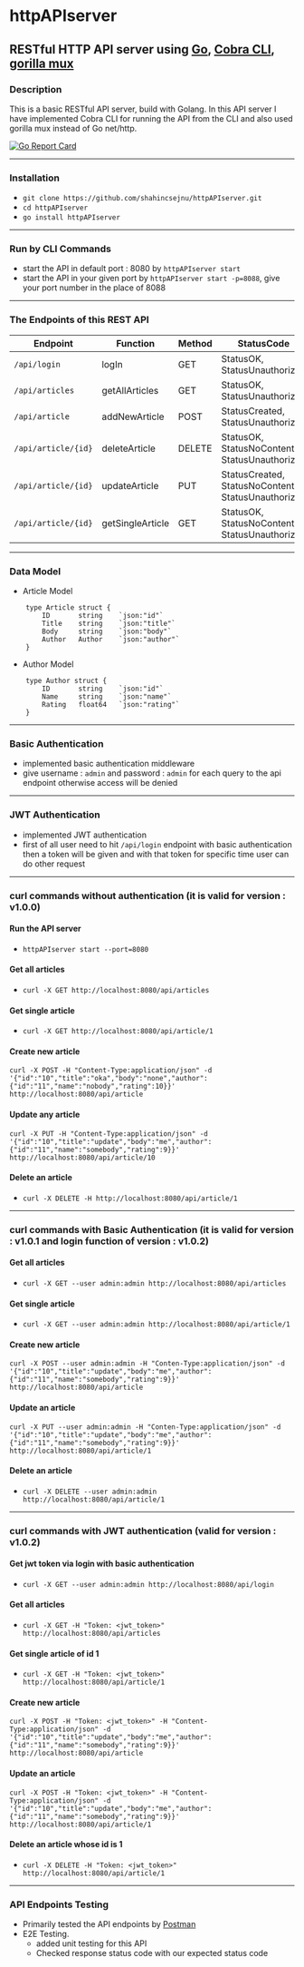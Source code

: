 # httpAPIserver

## RESTful HTTP API server using [Go](https://github.com/golang), [Cobra CLI](https://github.com/spf13/cobra), [gorilla mux](https://github.com/gorilla/mux)

### Description

This is a basic RESTful API server, build with Golang. In this API server I have implemented Cobra CLI for running the API from the CLI and also used gorilla mux instead of Go net/http.


[![Go Report Card](https://goreportcard.com/badge/github.com/shahincsejnu/httpAPIserver)](https://goreportcard.com/report/github.com/shahincsejnu/httpAPIserver)

------------ 

### Installation

- `git clone https://github.com/shahincsejnu/httpAPIserver.git`
- `cd httpAPIserver`
- `go install httpAPIserver`

---------------

### Run by CLI Commands

- start the API in default port : 8080 by `httpAPIserver start`
- start the API in your given port by `httpAPIserver start -p=8088`, give your port number in the place of 8088


--------------

### The Endpoints of this REST API

|Endpoint | Function | Method | StatusCode | Authentication|
|-----|-----|-----|-----|-----|
|`/api/login`| logIn | GET | StatusOK, StatusUnauthorized | Basic
|`/api/articles` | getAllArticles | GET | StatusOK, StatusUnauthorized | JWT|
|`/api/article` | addNewArticle | POST | StatusCreated, StatusUnauthorized | JWT|
|`/api/article/{id}` | deleteArticle | DELETE | StatusOK, StatusNoContent, StatusUnauthorized | JWT|
|`/api/article/{id}` | updateArticle | PUT | StatusCreated, StatusNoContent, StatusUnauthorized | JWT|
|`/api/article/{id}` | getSingleArticle | GET | StatusOK, StatusNoContent, StatusUnauthorized | JWT|


----------------

### Data Model

* Article Model
```
    type Article struct {
    	ID       string    `json:"id"`
    	Title    string    `json:"title"`
    	Body     string    `json:"body"`
    	Author   Author    `json:"author"`
    }
```

* Author Model
```
    type Author struct {
    	ID       string    `json:"id"`
    	Name     string    `json:"name"`
    	Rating   float64   `json:"rating"`
    }
```

----------------

### Basic Authentication

- implemented basic authentication middleware
- give username : `admin` and password : `admin` for each query to the api endpoint otherwise access will be denied

----------------

### JWT Authentication

- implemented JWT authentication
- first of all user need to hit `/api/login` endpoint with basic authentication then a token will be given and with that token for specific time user can do other request
----------------



### curl commands without authentication (it is valid for version : v1.0.0)

#### Run the API server

- `httpAPIserver start --port=8080`

#### Get all articles

- `curl -X GET http://localhost:8080/api/articles`

#### Get single article

- `curl -X GET http://localhost:8080/api/article/1`

#### Create new article

```
curl -X POST -H "Content-Type:application/json" -d '{"id":"10","title":"oka","body":"none","author":{"id":"11","name":"nobody","rating":10}}' http://localhost:8080/api/article
```

#### Update any article

```
curl -X PUT -H "Content-Type:application/json" -d '{"id":"10","title":"update","body":"me","author":{"id":"11","name":"somebody","rating":9}}' http://localhost:8080/api/article/10
```

#### Delete an article

- `curl -X DELETE -H http://localhost:8080/api/article/1`

----------------


### curl commands with Basic Authentication (it is valid for version : v1.0.1 and login function of version : v1.0.2)

#### Get all articles

- `curl -X GET --user admin:admin http://localhost:8080/api/articles`

#### Get single article

- `curl -X GET --user admin:admin http://localhost:8080/api/article/1`

#### Create new article

```
curl -X POST --user admin:admin -H "Conten-Type:application/json" -d '{"id":"10","title":"update","body":"me","author":{"id":"11","name":"somebody","rating":9}}' http://localhost:8080/api/article
```

#### Update an article

```
curl -X PUT --user admin:admin -H "Conten-Type:application/json" -d '{"id":"10","title":"update","body":"me","author":{"id":"11","name":"somebody","rating":9}}' http://localhost:8080/api/article/1
```

#### Delete an article

- `curl -X DELETE --user admin:admin http://localhost:8080/api/article/1`

----------------


### curl commands with JWT authentication (valid for version : v1.0.2)

#### Get jwt token via login with basic authentication

- `curl -X GET --user admin:admin http://localhost:8080/api/login`

#### Get all articles

- `curl -X GET -H "Token: <jwt_token>" http://localhost:8080/api/articles`

#### Get single article of id 1

- `curl -X GET -H "Token: <jwt_token>" http://localhost:8080/api/article/1`

#### Create new article

```
curl -X POST -H "Token: <jwt_token>" -H "Content-Type:application/json" -d '{"id":"10","title":"update","body":"me","author":{"id":"11","name":"somebody","rating":9}}' http://localhost:8080/api/article
```

#### Update an article

```
curl -X POST -H "Token: <jwt_token>" -H "Content-Type:application/json" -d '{"id":"10","title":"update","body":"me","author":{"id":"11","name":"somebody","rating":9}}' http://localhost:8080/api/article/1
```

#### Delete an article whose id is 1

- `curl -X DELETE -H "Token: <jwt_token>" http://localhost:8080/api/article/1`


----------------

### API Endpoints Testing

- Primarily tested the API endpoints by [Postman](https://github.com/postmanlabs)
- E2E Testing.
    - added unit testing for this API
    - Checked response status code with our expected status code
